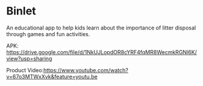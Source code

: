 # Binlet
An educational app to help kids learn about the importance of litter disposal through games and fun activities.

APK: https://drive.google.com/file/d/1NkUJLopdOR8cYRF4fqMR8WecmkRGNl6K/view?usp=sharing

Product Video:https://www.youtube.com/watch?v=67o3MTWxXvk&feature=youtu.be
